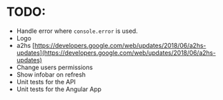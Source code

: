 # TODO:
* Handle error where `console.error` is used.
* Logo
* a2hs [https://developers.google.com/web/updates/2018/06/a2hs-updates](https://developers.google.com/web/updates/2018/06/a2hs-updates)
* Change users permissions
* Show infobar on refresh
* Unit tests for the API
* Unit tests for the Angular App
